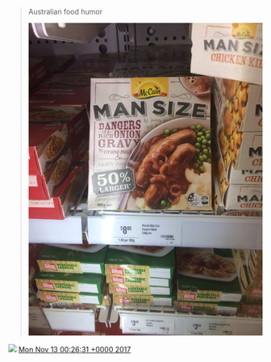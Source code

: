 > Australian food humor 
> 
> ![](../../media/929868040107278336-DOeOCj3UQAASruj.jpg)

<img src="../../media/tweet.ico" width="12" /> [Mon Nov 13 00:26:31 +0000 2017](https://twitter.com/DromerDenker/status/929868040107278336)